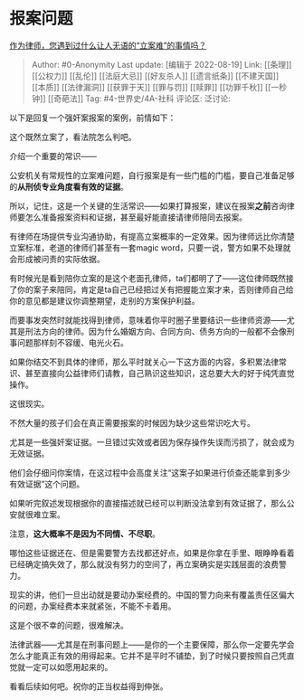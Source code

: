 # 报案问题
[作为律师，您遇到过什么让人无语的“立案难”的事情吗？](https://www.zhihu.com/question/356920841/answer/2114322803)

> Author: #0-Anonymity
> Last update: [编辑于 2022-08-19]
> Link: [[条理]] [[公权力]] [[乱伦]] [[法庭大忌]] [[好友杀人]] [[遗言纸条]] [[不建天国]] [[本质]] [[法律漏洞]] [[获罪于天]] [[罪与罚]] [[赎罪]] [[功罪千秋]] [[一秒钟]] [[奇葩法]]
> Tag: #4-世界史/4A-社科
> 评论区:
> 泛讨论:

以下是回复一个强奸案报案的案例，前情如下：

这个既然立案了，看法院怎么判吧。

介绍一个重要的常识——

公安机关有常规性的立案难问题，自行报案是有一些门槛的门槛，要自己准备足够的**从刑侦专业角度看有效的证据**。

所以，记住，这是一个关键的生活常识——如果打算报案，建议在报案**之前**咨询律师要怎么准备报案资料和证据，甚至最好能直接请律师陪同去报案。

有律师在场提供专业沟通协助，有提高立案概率的一定效果。因为律师远比你清楚立案标准，老道的律师们甚至有一套magic word，只要一说，警方如果不处理就会形成被问责的实际依据。

有时候光是看到陪你立案的是这个老面孔律师，ta们都明了了——这位律师既然接了你的案子来陪同，肯定是ta自己已经把过关有把握能立案才来，否则律师自己给你的意见都是建议你调整期望，走别的方案保护利益。

而要事发突然时就能找得到律师，意味着你平时圈子里要结识一些律师资源——尤其是刑法方向的律师。因为什么婚姻方向、合同方向、债务方向的一般都不会像刑事问题那样刻不容缓、电光火石。

如果你结交不到具体的律师，那么平时就关心一下这方面的内容，多积累法律常识、甚至直接向公益律师们请教，自己熟识这些知识，这总要大大的好于纯凭直觉操作。

这很现实。

不然大量的孩子们会在真正需要报案的时候因为缺少这些常识吃大亏。

尤其是一些强奸案证据。一旦错过实效或者因为保存操作失误而污损了，就会成为无效证据。

他们会仔细问你案情，在这过程中会高度关注“这案子如果进行侦查还能拿到多少有效证据”这个问题。

如果听完叙述发现根据你的直接描述就已经可以判断没法拿到有效证据了，那么公安就很难立案。

注意，**这大概率不是因为不同情、不尽职**。

哪怕这些证据还在、但是需要警方去找都还好点，如果是你拿在手里、眼睁睁看着已经确定搞失效了，那么就没有努力的空间了，再立案确实是实践层面的浪费警力。

现实的讲，他们一旦出动就是要动办案经费的。中国的警力向来有覆盖责任区偏大的问题，办案经费本来就紧张，不能不卡着用。

这是个很不幸的问题，很难解决。

法律武器——尤其是在刑事问题上——是你的一个主要保障，那么你一定要先学会怎么才能真正有效的用得起来。它并不是平时不铺垫，到了时候只要按照自己凭直觉就一定可以如愿用起来的。

看看后续如何吧。祝你的正当权益得到伸张。
